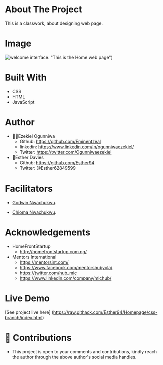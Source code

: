 # About The Project
This is a classwork, about designing web page.

## 
# Image
![welcome interface.](./asset/images/rea.png) "This is the Home web page")

# Built With
* CSS
* HTML
* JavaScript

# Author
* 👨‍🦱Ezekiel Ogunniwa
    * Github: https://github.com/Eminentzeal
    * linkedin: https://www.linkedin.com/in/ogunniwaezekiel/
    * Twitter: https://twitter.com/Ogunniwaezekiel
* 👩Esther Davies
    * Github: https://github.com/Esther94
    * Twitter: @Esther62849599

# Facilitators
* [Godwin Nwachukwu](https://github.com/Gnwin).

* [Chioma Nwachukwu](https://github.com/Chiomy).

# Acknowledgements
* HomeFrontStartup
    * http://homefrontstartup.com.ng/
* Mentors International
    * https://mentorsint.com/
    * https://www.facebook.com/mentorshubyola/
    * https://twitter.com/hub_mic
    * https://www.linkedin.com/company/michub/

# Live Demo
[See project live here] (https://raw.githack.com/Esther94/Homepage/css-branch/index.html)

# 🤝 Contributions
* This project is open to your comments and contributions, kindly reach the author through the above author's social media handles.
